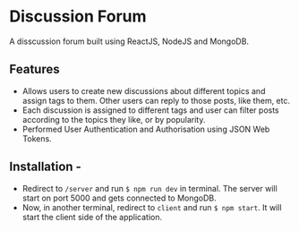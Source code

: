 # Discussion Forum

A disscussion forum built using ReactJS, NodeJS and MongoDB.

## Features

- Allows users to create new discussions about different topics and assign tags to them. Other users can reply to those posts, like them, etc.
- Each discussion is assigned to different tags and user can filter posts according to the topics they like, or by popularity.
- Performed User Authentication and Authorisation using JSON Web Tokens.


## Installation - 

- Redirect to `/server` and run `$ npm run dev` in terminal. The server will start on port 5000 and gets connected to MongoDB.
- Now, in another terminal, redirect to `client` and run `$ npm start`. It will start the client side of the application.
